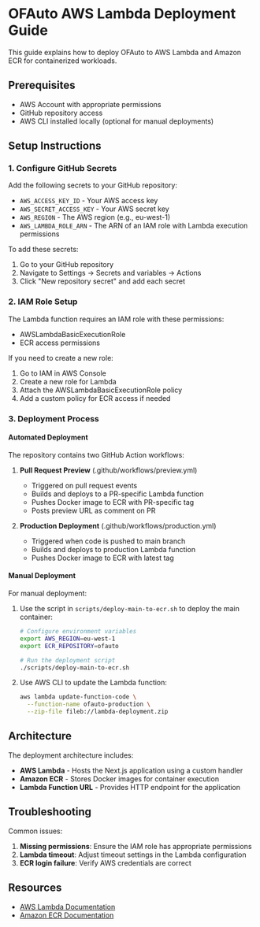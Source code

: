# OFAuto AWS Lambda Deployment Guide

This guide explains how to deploy OFAuto to AWS Lambda and Amazon ECR for containerized workloads.

## Prerequisites

- AWS Account with appropriate permissions
- GitHub repository access
- AWS CLI installed locally (optional for manual deployments)

## Setup Instructions

### 1. Configure GitHub Secrets

Add the following secrets to your GitHub repository:

- `AWS_ACCESS_KEY_ID` - Your AWS access key 
- `AWS_SECRET_ACCESS_KEY` - Your AWS secret key
- `AWS_REGION` - The AWS region (e.g., eu-west-1)
- `AWS_LAMBDA_ROLE_ARN` - The ARN of an IAM role with Lambda execution permissions

To add these secrets:
1. Go to your GitHub repository
2. Navigate to Settings → Secrets and variables → Actions
3. Click "New repository secret" and add each secret

### 2. IAM Role Setup

The Lambda function requires an IAM role with these permissions:
- AWSLambdaBasicExecutionRole
- ECR access permissions

If you need to create a new role:
1. Go to IAM in AWS Console
2. Create a new role for Lambda
3. Attach the AWSLambdaBasicExecutionRole policy
4. Add a custom policy for ECR access if needed

### 3. Deployment Process

#### Automated Deployment

The repository contains two GitHub Action workflows:

1. **Pull Request Preview** (.github/workflows/preview.yml)
   - Triggered on pull request events
   - Builds and deploys to a PR-specific Lambda function
   - Pushes Docker image to ECR with PR-specific tag
   - Posts preview URL as comment on PR

2. **Production Deployment** (.github/workflows/production.yml)
   - Triggered when code is pushed to main branch
   - Builds and deploys to production Lambda function
   - Pushes Docker image to ECR with latest tag

#### Manual Deployment

For manual deployment:

1. Use the script in `scripts/deploy-main-to-ecr.sh` to deploy the main container:
   ```bash
   # Configure environment variables
   export AWS_REGION=eu-west-1
   export ECR_REPOSITORY=ofauto
   
   # Run the deployment script
   ./scripts/deploy-main-to-ecr.sh
   ```

2. Use AWS CLI to update the Lambda function:
   ```bash
   aws lambda update-function-code \
     --function-name ofauto-production \
     --zip-file fileb://lambda-deployment.zip
   ```

## Architecture

The deployment architecture includes:

- **AWS Lambda** - Hosts the Next.js application using a custom handler
- **Amazon ECR** - Stores Docker images for container execution
- **Lambda Function URL** - Provides HTTP endpoint for the application

## Troubleshooting

Common issues:

1. **Missing permissions**: Ensure the IAM role has appropriate permissions
2. **Lambda timeout**: Adjust timeout settings in the Lambda configuration
3. **ECR login failure**: Verify AWS credentials are correct

## Resources

- [AWS Lambda Documentation](https://docs.aws.amazon.com/lambda/)
- [Amazon ECR Documentation](https://docs.aws.amazon.com/ecr/) 